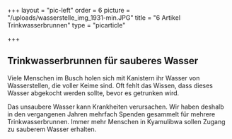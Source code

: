 +++
layout = "pic-left"
order = 6
picture = "/uploads/wasserstelle_img_1931-min.JPG"
title = "6 Artikel Trinkwasserbrunnen"
type = "picarticle"

+++
## Trinkwasserbrunnen für sauberes Wasser

Viele Menschen im Busch holen sich mit Kanistern ihr Wasser von Wasserstellen, die voller Keime sind. Oft fehlt  das Wissen, dass dieses Wasser abgekocht werden sollte, bevor es getrunken wird. 

Das unsaubere Wasser kann Krankheiten verursachen. Wir haben deshalb in den vergangenen Jahren mehrfach Spenden gesammelt für mehrere Trinkwasserbrunnen. Immer mehr Menschen in Kyamulibwa sollen Zugang zu sauberem Wasser erhalten.